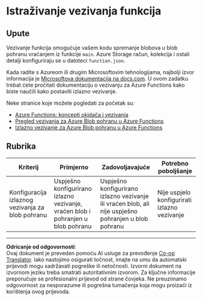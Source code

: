 <!--
CO_OP_TRANSLATOR_METADATA:
{
  "original_hash": "b2e0a965723082b068f735aec0faf3f6",
  "translation_date": "2025-08-28T13:36:26+00:00",
  "source_file": "3-transport/lessons/2-store-location-data/assignment.md",
  "language_code": "hr"
}
-->
# Istraživanje vezivanja funkcija

## Upute

Vezivanje funkcija omogućuje vašem kodu spremanje blobova u blob pohranu vraćanjem iz funkcije `main`. Azure Storage račun, kolekcija i ostali detalji konfiguriraju se u datoteci `function.json`.

Kada radite s Azureom ili drugim Microsoftovim tehnologijama, najbolji izvor informacija je [Microsoftova dokumentacija na docs.com](https://docs.microsoft.com/?WT.mc_id=academic-17441-jabenn). U ovom zadatku trebat ćete pročitati dokumentaciju o vezivanju za Azure Functions kako biste naučili kako postaviti izlazno vezivanje.

Neke stranice koje možete pogledati za početak su:

* [Azure Functions: koncepti okidača i vezivanja](https://docs.microsoft.com/azure/azure-functions/functions-triggers-bindings?WT.mc_id=academic-17441-jabenn&tabs=python)
* [Pregled vezivanja za Azure Blob pohranu u Azure Functions](https://docs.microsoft.com/azure/azure-functions/functions-bindings-storage-blob?WT.mc_id=academic-17441-jabenn)
* [Izlazno vezivanje za Azure Blob pohranu u Azure Functions](https://docs.microsoft.com/azure/azure-functions/functions-bindings-storage-blob-output?WT.mc_id=academic-17441-jabenn&tabs=python)

## Rubrika

| Kriterij | Primjerno | Zadovoljavajuće | Potrebno poboljšanje |
| -------- | --------- | --------------- | --------------------- |
| Konfiguracija izlaznog vezivanja za blob pohranu | Uspješno konfigurirano izlazno vezivanje, vraćen blob i pohranjen u blob pohranu | Uspješno konfigurirano izlazno vezivanje ili vraćen blob, ali nije uspješno pohranjen u blob pohranu | Nije uspjelo konfigurirati izlazno vezivanje |

---

**Odricanje od odgovornosti**:  
Ovaj dokument je preveden pomoću AI usluge za prevođenje [Co-op Translator](https://github.com/Azure/co-op-translator). Iako nastojimo osigurati točnost, imajte na umu da automatski prijevodi mogu sadržavati pogreške ili netočnosti. Izvorni dokument na izvornom jeziku treba smatrati autoritativnim izvorom. Za ključne informacije preporučuje se profesionalni prijevod od strane čovjeka. Ne preuzimamo odgovornost za nesporazume ili pogrešna tumačenja koja mogu proizaći iz korištenja ovog prijevoda.